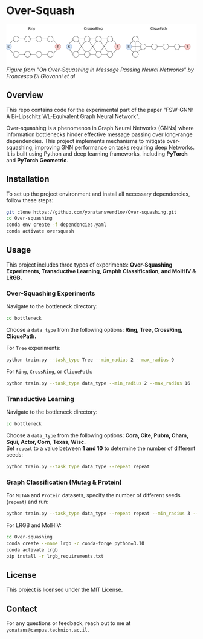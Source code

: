 # Over-Squash

![Graph Structures](images/over_squash_graphs.png)
*Figure from "On Over-Squashing in Message Passing Neural Networks" by Francesco Di Giovanni et al*

## Overview

This repo contains code for the experimental part of the paper "FSW-GNN: A Bi-Lipschitz WL-Equivalent Graph Neural Network".

Over-squashing is a phenomenon in Graph Neural Networks (GNNs) where information bottlenecks hinder effective message passing over long-range dependencies. This project implements mechanisms to mitigate over-squashing, improving GNN performance on tasks requiring deep Networks. It is built using Python and deep learning frameworks, including **PyTorch** and **PyTorch Geometric**.

## Installation

To set up the project environment and install all necessary dependencies, follow these steps:

```bash
git clone https://github.com/yonatansverdlov/Over-squashing.git
cd Over-squashing
conda env create -f dependencies.yaml
conda activate oversquash
```

## Usage

This project includes three types of experiments: **Over-Squashing Experiments, Transductive Learning, Graphh Classification, and MolHIV & LRGB.**

### Over-Squashing Experiments
Navigate to the bottleneck directory:
```bash
cd bottleneck
```
Choose a `data_type` from the following options: **Ring, Tree, CrossRing, CliquePath.**  

For `Tree` experiments:
```bash
python train.py --task_type Tree --min_radius 2 --max_radius 9
```
For `Ring`, `CrossRing`, or `CliquePath`:
```bash
python train.py --task_type data_type --min_radius 2 --max_radius 16
```

### Transductive Learning
Navigate to the bottleneck directory:
```bash
cd bottleneck
```
Choose a `data_type` from the following options: **Cora, Cite, Pubm, Cham, Squi, Actor, Corn, Texas, Wisc.**  
Set `repeat` to a value between **1 and 10** to determine the number of different seeds:
```bash
python train.py --task_type data_type --repeat repeat
```

### Graph Classification (Mutag & Protein)
For `MUTAG` and `Protein` datasets, specify the number of different seeds (`repeat`) and run:
```bash
python train.py --task_type data_type --repeat repeat --min_radius 3 --max_radius 4
```
For LRGB and MolHIV:
```bash
cd Over-squashing
conda create --name lrgb -c conda-forge python=3.10
conda activate lrgb
pip install -r lrgb_requirements.txt
```

## License

This project is licensed under the MIT License.

## Contact

For any questions or feedback, reach out to me at `yonatans@campus.technion.ac.il`.

